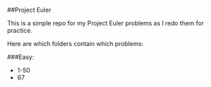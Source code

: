 ##Project Euler

This is a simple repo for my Project Euler problems as I redo them for practice.

Here are which folders contain which problems:

###Easy: 
* 1-50
* 67
